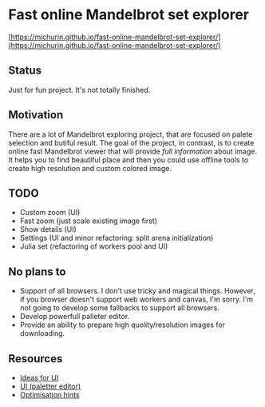 Fast online Mandelbrot set explorer
===================================

[https://michurin.github.io/fast-online-mandelbrot-set-explorer/](https://michurin.github.io/fast-online-mandelbrot-set-explorer/)

Status
------

Just for fun project. It's not totally finished.

Motivation
----------

There are a lot of Mandelbrot exploring project, that are focused on palete selection and butiful result.
The goal of the project, in contrast, is to create online fast Mandelbrot viewer that will provide *full information* about image.
It helps you to find beautiful place and then you could use offline tools to create high resolution and custom colored image.

TODO
----

- Custom zoom (UI)
- Fast zoom (just scale existing image first)
- Show details (UI)
- Settings (UI and minor refactoring: split arena initialization)
- Julia set (refactoring of workers pool and UI)

No plans to
-----------

- Support of all browsers. I don't use tricky and magical things.
  However, if you browser doesn't support web workers and canvas, I'm sorry.
  I'm not going to develop some fallbacks to support all browsers.
- Develop powerfull palleter editor.
- Provide an ability to prepare high quolity/resolution images for downloading.

Resources
---------

- [Ideas for UI](https://www.shadertoy.com/view/3dfBDN)
- [UI (paletter editor)](http://math.hws.edu/eck/js/mandelbrot/MB.html)
- [Optimisation hints](https://www.math.univ-toulouse.fr/~cheritat/wiki-draw/index.php/Mandelbrot_set)
